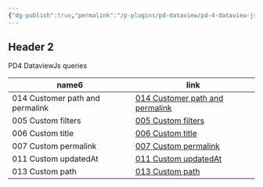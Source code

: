 ```yaml
---
{"dg-publish":true,"permalink":"/p-plugins/pd-dataview/pd-4-dataview-js-queries/","tags":["dg-test-vault"]}
---
```


<h2><span>Header 2</span></h2><p><span>PD4 DataviewJs queries</span></p>

<div><table class="dataview table-view-table"><thead class="table-view-thead"><tr class="table-view-tr-header"><th class="table-view-th"><span>name</span><span class="dataview small-text">6</span></th><th class="table-view-th"><span>link</span></th></tr></thead><tbody class="table-view-tbody"><tr><td><span>014 Customer path and permalink</span></td><td><span><a data-tooltip-position="top" aria-label="014 Customer path and permalink.md" data-href="014 Customer path and permalink.md" href="014 Customer path and permalink.md" class="internal-link" target="_blank" rel="noopener">014 Customer path and permalink</a></span></td></tr><tr><td><span>005 Custom filters</span></td><td><span><a data-tooltip-position="top" aria-label="005 Custom filters.md" data-href="005 Custom filters.md" href="005 Custom filters.md" class="internal-link" target="_blank" rel="noopener">005 Custom filters</a></span></td></tr><tr><td><span>006 Custom title</span></td><td><span><a data-tooltip-position="top" aria-label="006 Custom title.md" data-href="006 Custom title.md" href="006 Custom title.md" class="internal-link" target="_blank" rel="noopener">006 Custom title</a></span></td></tr><tr><td><span>007 Custom permalink</span></td><td><span><a data-tooltip-position="top" aria-label="007 Custom permalink.md" data-href="007 Custom permalink.md" href="007 Custom permalink.md" class="internal-link" target="_blank" rel="noopener">007 Custom permalink</a></span></td></tr><tr><td><span>011 Custom updatedAt</span></td><td><span><a data-tooltip-position="top" aria-label="011 Custom updatedAt.md" data-href="011 Custom updatedAt.md" href="011 Custom updatedAt.md" class="internal-link" target="_blank" rel="noopener">011 Custom updatedAt</a></span></td></tr><tr><td><span>013 Custom path</span></td><td><span><a data-tooltip-position="top" aria-label="013 Custom path.md" data-href="013 Custom path.md" href="013 Custom path.md" class="internal-link" target="_blank" rel="noopener">013 Custom path</a></span></td></tr></tbody></table></div>

